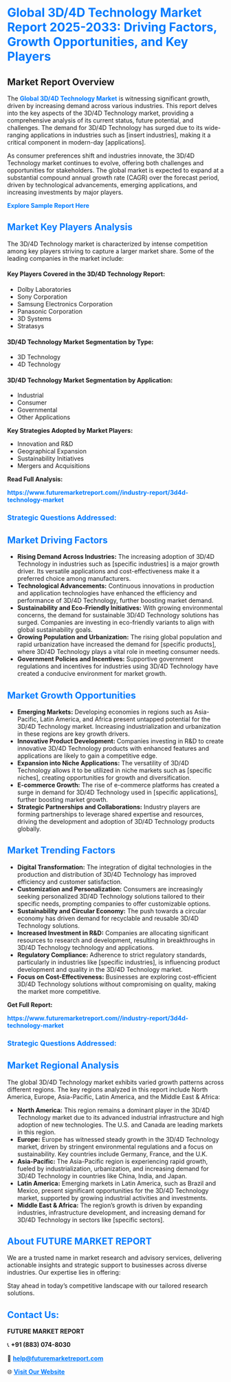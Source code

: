 <h1 style="color: #007BFF;">Global 3D/4D Technology Market Report 2025-2033: Driving Factors, Growth Opportunities, and Key Players</h1>

<section id="overview">
<h2>Market Report Overview</h2>
<p>The <a href="https://www.futuremarketreport.com//industry-report/3d4d-technology-market" style="color: #007BFF; text-decoration: none;"><strong>Global 3D/4D Technology Market</strong></a> is witnessing significant growth, driven by increasing demand across various industries. This report delves into the key aspects of the 3D/4D Technology market, providing a comprehensive analysis of its current status, future potential, and challenges. The demand for 3D/4D Technology has surged due to its wide-ranging applications in industries such as [insert industries], making it a critical component in modern-day [applications].</p>
<p>As consumer preferences shift and industries innovate, the 3D/4D Technology market continues to evolve, offering both challenges and opportunities for stakeholders. The global market is expected to expand at a substantial compound annual growth rate (CAGR) over the forecast period, driven by technological advancements, emerging applications, and increasing investments by major players.</p>
</section>

<section id="overview">
<p><a href="https://www.futuremarketreport.com//request-sample/reportId=63070" style="color: #007BFF; text-decoration: none;"><strong>Explore Sample Report Here</strong></a></p>
</section>

<section id="key-players">
<h2 style="color: #007BFF;">Market Key Players Analysis</h2>
<p>The 3D/4D Technology market is characterized by intense competition among key players striving to capture a larger market share. Some of the leading companies in the market include:</p>
<h4>Key Players Covered in the 3D/4D Technology Report:</h4>
<ul><li>Dolby Laboratories</li><li>Sony Corporation</li><li>Samsung Electronics Corporation</li><li>Panasonic Corporation</li><li>3D Systems</li><li>Stratasys</li></ul>
<h4>3D/4D Technology Market Segmentation by Type:</h4>
<ul><li>3D Technology</li><li>4D Technology</li></ul>

<h4>3D/4D Technology Market Segmentation by Application:</h4>
<ul><li>Industrial</li><li>Consumer</li><li>Governmental</li><li>Other Applications</li></ul>
<p><strong>Key Strategies Adopted by Market Players:</strong></p>
<ul>
<li>Innovation and R&D</li>
<li>Geographical Expansion</li>
<li>Sustainability Initiatives</li>
<li>Mergers and Acquisitions</li>
</ul>
</section>

<section>
<p><strong>Read Full Analysis: </strong></p><a href="https://www.futuremarketreport.com//industry-report/3d4d-technology-market" style="color: #007BFF; text-decoration: none;"><strong>https://www.futuremarketreport.com//industry-report/3d4d-technology-market</strong></a>
<h3 style="color: #007BFF;">Strategic Questions Addressed:</h3>
</section>

<section id="driving-factors">
<h2 style="color: #007BFF;">Market Driving Factors</h2>
<ul>
<li><strong>Rising Demand Across Industries:</strong> The increasing adoption of 3D/4D Technology in industries such as [specific industries] is a major growth driver. Its versatile applications and cost-effectiveness make it a preferred choice among manufacturers.</li>
<li><strong>Technological Advancements:</strong> Continuous innovations in production and application technologies have enhanced the efficiency and performance of 3D/4D Technology, further boosting market demand.</li>
<li><strong>Sustainability and Eco-Friendly Initiatives:</strong> With growing environmental concerns, the demand for sustainable 3D/4D Technology solutions has surged. Companies are investing in eco-friendly variants to align with global sustainability goals.</li>
<li><strong>Growing Population and Urbanization:</strong> The rising global population and rapid urbanization have increased the demand for [specific products], where 3D/4D Technology plays a vital role in meeting consumer needs.</li>
<li><strong>Government Policies and Incentives:</strong> Supportive government regulations and incentives for industries using 3D/4D Technology have created a conducive environment for market growth.</li>
</ul>
</section>

<section id="growth-opportunities">
<h2 style="color: #007BFF;">Market Growth Opportunities</h2>
<ul>
<li><strong>Emerging Markets:</strong> Developing economies in regions such as Asia-Pacific, Latin America, and Africa present untapped potential for the 3D/4D Technology market. Increasing industrialization and urbanization in these regions are key growth drivers.</li>
<li><strong>Innovative Product Development:</strong> Companies investing in R&D to create innovative 3D/4D Technology products with enhanced features and applications are likely to gain a competitive edge.</li>
<li><strong>Expansion into Niche Applications:</strong> The versatility of 3D/4D Technology allows it to be utilized in niche markets such as [specific niches], creating opportunities for growth and diversification.</li>
<li><strong>E-commerce Growth:</strong> The rise of e-commerce platforms has created a surge in demand for 3D/4D Technology used in [specific applications], further boosting market growth.</li>
<li><strong>Strategic Partnerships and Collaborations:</strong> Industry players are forming partnerships to leverage shared expertise and resources, driving the development and adoption of 3D/4D Technology products globally.</li>
</ul>
</section>

<section id="trending-factors">
<h2 style="color: #007BFF;">Market Trending Factors</h2>
<ul>
<li><strong>Digital Transformation:</strong> The integration of digital technologies in the production and distribution of 3D/4D Technology has improved efficiency and customer satisfaction.</li>
<li><strong>Customization and Personalization:</strong> Consumers are increasingly seeking personalized 3D/4D Technology solutions tailored to their specific needs, prompting companies to offer customizable options.</li>
<li><strong>Sustainability and Circular Economy:</strong> The push towards a circular economy has driven demand for recyclable and reusable 3D/4D Technology solutions.</li>
<li><strong>Increased Investment in R&D:</strong> Companies are allocating significant resources to research and development, resulting in breakthroughs in 3D/4D Technology technology and applications.</li>
<li><strong>Regulatory Compliance:</strong> Adherence to strict regulatory standards, particularly in industries like [specific industries], is influencing product development and quality in the 3D/4D Technology market.</li>
<li><strong>Focus on Cost-Effectiveness:</strong> Businesses are exploring cost-efficient 3D/4D Technology solutions without compromising on quality, making the market more competitive.</li>
</ul>
</section>

<section>
<p><strong>Get Full Report: </strong></p><a href="https://www.futuremarketreport.com//industry-report/3d4d-technology-market" style="color: #007BFF; text-decoration: none;"><strong>https://www.futuremarketreport.com//industry-report/3d4d-technology-market</strong></a>
<h3 style="color: #007BFF;">Strategic Questions Addressed:</h3>
</section>


<section id="regional-analysis">
<h2 style="color: #007BFF;">Market Regional Analysis</h2>
<p>The global 3D/4D Technology market exhibits varied growth patterns across different regions. The key regions analyzed in this report include North America, Europe, Asia-Pacific, Latin America, and the Middle East & Africa:</p>
<ul>
<li><strong>North America:</strong> This region remains a dominant player in the 3D/4D Technology market due to its advanced industrial infrastructure and high adoption of new technologies. The U.S. and Canada are leading markets in this region.</li>
<li><strong>Europe:</strong> Europe has witnessed steady growth in the 3D/4D Technology market, driven by stringent environmental regulations and a focus on sustainability. Key countries include Germany, France, and the U.K.</li>
<li><strong>Asia-Pacific:</strong> The Asia-Pacific region is experiencing rapid growth, fueled by industrialization, urbanization, and increasing demand for 3D/4D Technology in countries like China, India, and Japan.</li>
<li><strong>Latin America:</strong> Emerging markets in Latin America, such as Brazil and Mexico, present significant opportunities for the 3D/4D Technology market, supported by growing industrial activities and investments.</li>
<li><strong>Middle East & Africa:</strong> The region’s growth is driven by expanding industries, infrastructure development, and increasing demand for 3D/4D Technology in sectors like [specific sectors].</li>
</ul>
</section>

<footer>
<h2 style="color: #007BFF;">About FUTURE MARKET REPORT</h2>
<p>We are a trusted name in market research and advisory services, delivering actionable insights and strategic support to businesses across diverse industries. Our expertise lies in offering:</p>

<p>Stay ahead in today’s competitive landscape with our tailored research solutions.</p>

<h2 style="color: #007BFF;">Contact Us:</h2>
<p><strong>FUTURE MARKET REPORT</strong></p>
<p>📞 <strong>+91 (883) 074-8030</strong></p>
<p>📧 <strong><a href="mailto:help@futuremarketreport.com" style="color: #007BFF;">help@futuremarketreport.com</a></strong></p>
<p>🌐 <strong><a href="https://www.futuremarketreport.com/" style="color: #007BFF;">Visit Our Website</a></strong></p>
</footer>